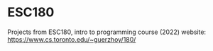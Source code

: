 # ESC180
Projects from ESC180, intro to programming course (2022)
website: https://www.cs.toronto.edu/~guerzhoy/180/
